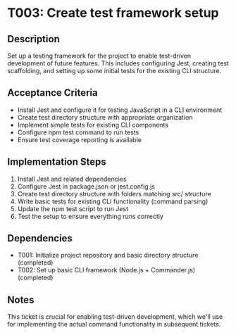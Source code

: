 # T003: Create test framework setup

## Description

Set up a testing framework for the project to enable test-driven development of future features. This includes configuring Jest, creating test scaffolding, and setting up some initial tests for the existing CLI structure.

## Acceptance Criteria

- Install Jest and configure it for testing JavaScript in a CLI environment
- Create test directory structure with appropriate organization
- Implement simple tests for existing CLI components
- Configure npm test command to run tests
- Ensure test coverage reporting is available

## Implementation Steps

1. Install Jest and related dependencies
2. Configure Jest in package.json or jest.config.js
3. Create test directory structure with folders matching src/ structure
4. Write basic tests for existing CLI functionality (command parsing)
5. Update the npm test script to run Jest
6. Test the setup to ensure everything runs correctly

## Dependencies

- T001: Initialize project repository and basic directory structure (completed)
- T002: Set up basic CLI framework (Node.js + Commander.js) (completed)

## Notes

This ticket is crucial for enabling test-driven development, which we'll use for implementing the actual command functionality in subsequent tickets.
